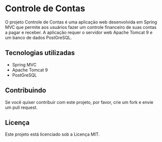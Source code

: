# Controle de Contas

O projeto Controle de Contas é uma aplicação web desenvolvida em Spring MVC que permite aos usuários fazer um controle financeiro de suas contas a pagar e receber. A aplicação requer o servidor web Apache Tomcat 9 e um banco de dados PostGreSQL.

## Tecnologias utilizadas

- Spring MVC
- Apache Tomcat 9
- PostGreSQL

## Contribuindo

Se você quiser contribuir com este projeto, por favor, crie um fork e envie um pull request.

## Licença

Este projeto está licenciado sob a Licença MIT.


